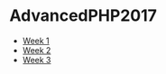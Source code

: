 # AdvancedPHP2017

* [Week 1](https://github.com/GorgonsMaze/AdvancedPHP2017/tree/master/week1/lab)
* [Week 2](https://github.com/GorgonsMaze/AdvancedPHP2017/tree/master/week2/lab)
* [Week 3](https://github.com/GorgonsMaze/AdvancedPHP2017/tree/master/week3/lab)